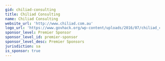 ```yaml
---
gid: chiliad-consulting
title: Chiliad Consulting
name: Chiliad Consulting
website_url: 'http://www.chiliad.com.au'
logo_url: 'https://www.govhack.org/wp-content/uploads/2016/07/chiliad_consulting.png'
sponsor_level: Premier Sponsor
sponsor_level_id: premier-sponsor
sponsor_level_desc: Premier Sponsors
jurisdiction: sa
is_sponsor: true
---
```

